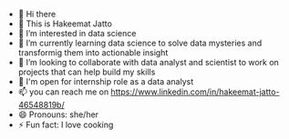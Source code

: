 - 👋 Hi there
- 👋 This is Hakeemat Jatto
- 👀 I’m interested in data science
- 🌱 I’m currently learning data science to solve data mysteries and transformig them into actionable insight
- 💞️ I’m looking to collaborate with data analyst and scientist to work on projects that can help build my skills
- 💞️ I'm open for internship role as a data analyst
- 📫 you can reach me on https://www.linkedin.com/in/hakeemat-jatto-46548819b/ 
- 😄 Pronouns: she/her
- ⚡ Fun fact: I love cooking 

<!---
hakeemat5/hakeemat5 is a ✨ special ✨ repository because its `README.md` (this file) appears on your GitHub profile.
You can click the Preview link to take a look at your changes.
--->
